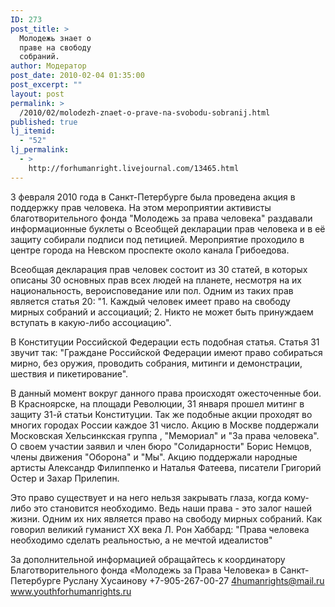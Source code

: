 ```yaml
---
ID: 273
post_title: >
  Молодежь знает о
  праве на свободу
  собраний.
author: Модератор
post_date: 2010-02-04 01:35:00
post_excerpt: ""
layout: post
permalink: >
  /2010/02/molodezh-znaet-o-prave-na-svobodu-sobranij.html
published: true
lj_itemid:
  - "52"
lj_permalink:
  - >
    http://forhumanright.livejournal.com/13465.html
---
```

3 февраля 2010 года в Санкт-Петербурге была проведена акция в поддержку прав человека. На этом мероприятии активисты благотворительного фонда "Молодежь за права человека" раздавали информационные буклеты о Всеобщей декларации прав человека и в её защиту собирали подписи под петицией. Мероприятие проходило в центре города на Невском проспекте около канала Грибоедова. 

Всеобщая декларация прав человек состоит из 30 статей, в которых описаны 30 основных прав всех людей на планете, несмотря на их национальность, вероисповедание или пол. Одним из таких прав является статья 20: "1. Каждый человек имеет право на свободу мирных собраний и ассоциаций; 2. Никто не может быть принуждаем вступать в какую-либо ассоциацию". 

В Конституции Российской Федерации есть подобная статья. Статья 31 звучит так: "Граждане Российской Федерации имеют право собираться мирно, без оружия, проводить собрания, митинги и демонстрации, шествия и пикетирование". 

В данный момент вокруг данного права происходят ожесточенные бои. В Красноярске, на площади Революции, 31 января прошел митинг в защиту 31-й статьи Конституции. Так же подобные акции проходят во многих городах России каждое 31 число. Акцию в Москве поддержали Московская Хельсинкская группа , "Мемориал" и "За права человека". О своем участии заявил и член бюро "Солидарности" Борис Немцов, члены движения "Оборона" и "Мы". Акцию поддержали народные артисты Александр Филиппенко и Наталья Фатеева, писатели Григорий Остер и Захар Прилепин. 

Это право существует и на него нельзя закрывать глаза, когда кому-либо это становится необходимо. Ведь наши права - это залог нашей жизни. Одним их них является право на свободу мирных собраний. Как говорил великий гуманист ХХ века Л. Рон Хаббард: "Права человека необходимо сделать реальностью, а не мечтой идеалистов"

За дополнительной информацией обращайтесь к координатору
Благотворительного фонда «Молодежь за Права Человека» в Санкт-Петербурге
Руслану Хусаинову
+7-905-267-00-27
4humanrights@mail.ru
www.youthforhumanrights.ru
